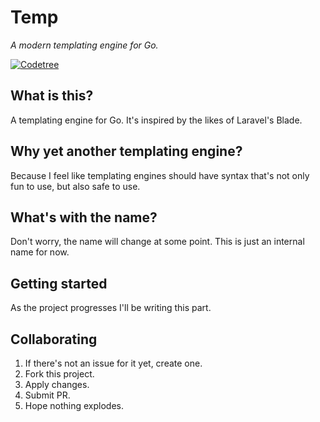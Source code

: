 # Temp

_A modern templating engine for Go._

[![Codetree](https://codetree.com/images/managed-with-codetree.svg)](https://codetree.com/projects/oWLQ)

## What is this?

A templating engine for Go. It's inspired by the likes of Laravel's Blade.

## Why yet another templating engine?

Because I feel like templating engines should have syntax that's not only fun to use, but also safe to use.

## What's with the name?

Don't worry, the name will change at some point. This is just an internal name for now.

## Getting started

As the project progresses I'll be writing this part.

## Collaborating

1. If there's not an issue for it yet, create one.
2. Fork this project.
3. Apply changes.
4. Submit PR.
5. Hope nothing explodes.